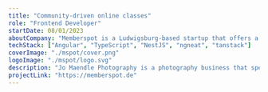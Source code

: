 ```yaml
---
title: "Community-driven online classes"
role: "Frontend Developer"
startDate: 08/01/2023
aboutCompany: "Memberspot is a Ludwigsburg-based startup that offers a platform for to create and distribute online classes and connect with their members."
techStack: ["Angular", "TypeScript", "NestJS", "ngneat", "tanstack"]
coverImage: "./mspot/cover.png"
logoImage: "./mspot/logo.svg"
description: "Jo Maendle Photography is a photography business that specializes in outdoor portrait and landscape photography."
projectLink: "https://memberspot.de"
---
```

